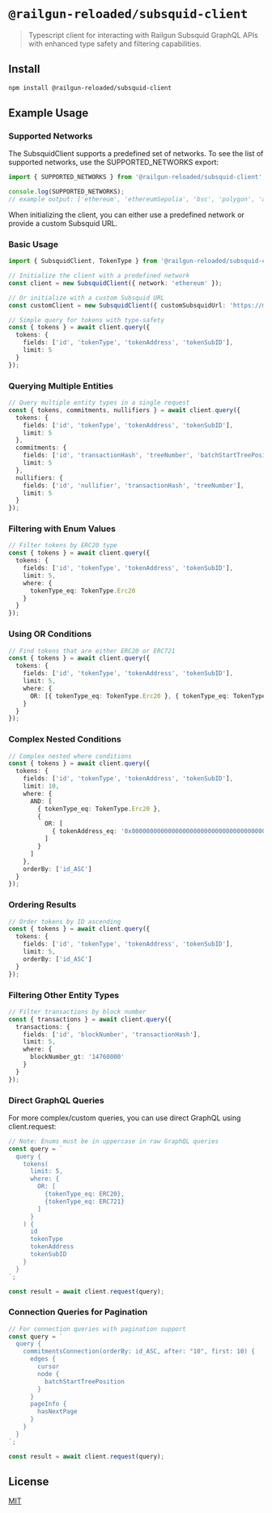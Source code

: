 # `@railgun-reloaded/subsquid-client`

> Typescript client for interacting with Railgun Subsquid GraphQL APIs with enhanced type safety and filtering capabilities.

## Install

```sh
npm install @railgun-reloaded/subsquid-client
```

## Example Usage

### Supported Networks

The SubsquidClient supports a predefined set of networks. To see the list of supported networks, use the SUPPORTED_NETWORKS export:

```ts
import { SUPPORTED_NETWORKS } from '@railgun-reloaded/subsquid-client';

console.log(SUPPORTED_NETWORKS);
// example output: ['ethereum', 'ethereumSepolia', 'bsc', 'polygon', 'arbitrum']
```

When initializing the client, you can either use a predefined network or provide a custom Subsquid URL.

### Basic Usage

```ts
import { SubsquidClient, TokenType } from '@railgun-reloaded/subsquid-client';

// Initialize the client with a predefined network
const client = new SubsquidClient({ network: 'ethereum' });

// Or initialize with a custom Subsquid URL
const customClient = new SubsquidClient({ customSubsquidUrl: 'https://my-subsquid-api.example.com/graphql' });

// Simple query for tokens with type-safety
const { tokens } = await client.query({
  tokens: {
    fields: ['id', 'tokenType', 'tokenAddress', 'tokenSubID'],
    limit: 5
  }
});
```

### Querying Multiple Entities

```ts
// Query multiple entity types in a single request
const { tokens, commitments, nullifiers } = await client.query({
  tokens: {
    fields: ['id', 'tokenType', 'tokenAddress', 'tokenSubID'],
    limit: 5
  },
  commitments: {
    fields: ['id', 'transactionHash', 'treeNumber', 'batchStartTreePosition'],
    limit: 5
  },
  nullifiers: {
    fields: ['id', 'nullifier', 'transactionHash', 'treeNumber'],
    limit: 5
  }
});
```

### Filtering with Enum Values

```ts
// Filter tokens by ERC20 type
const { tokens } = await client.query({
  tokens: {
    fields: ['id', 'tokenType', 'tokenAddress', 'tokenSubID'],
    limit: 5,
    where: {
      tokenType_eq: TokenType.Erc20
    }
  }
});
```

### Using OR Conditions

```ts
// Find tokens that are either ERC20 or ERC721
const { tokens } = await client.query({
  tokens: {
    fields: ['id', 'tokenType', 'tokenAddress', 'tokenSubID'],
    limit: 5,
    where: {
      OR: [{ tokenType_eq: TokenType.Erc20 }, { tokenType_eq: TokenType.Erc721 }]
    }
  }
});
```

### Complex Nested Conditions

```ts
// Complex nested where conditions
const { tokens } = await client.query({
  tokens: {
    fields: ['id', 'tokenType', 'tokenAddress', 'tokenSubID'],
    limit: 10,
    where: {
      AND: [
        { tokenType_eq: TokenType.Erc20 },
        {
          OR: [
            { tokenAddress_eq: '0x0000000000000000000000000000000000000000' }
          ]
        }
      ]
    },
    orderBy: ['id_ASC']
  }
});
```

### Ordering Results

```ts
// Order tokens by ID ascending
const { tokens } = await client.query({
  tokens: {
    fields: ['id', 'tokenType', 'tokenAddress', 'tokenSubID'],
    limit: 5,
    orderBy: ['id_ASC']
  }
});
```

### Filtering Other Entity Types

```ts
// Filter transactions by block number
const { transactions } = await client.query({
  transactions: {
    fields: ['id', 'blockNumber', 'transactionHash'],
    limit: 5,
    where: {
      blockNumber_gt: '14760000'
    }
  }
});
```

### Direct GraphQL Queries

For more complex/custom queries, you can use direct GraphQL using client.request:

```ts
// Note: Enums must be in uppercase in raw GraphQL queries
const query = `
  query {
    tokens(
      limit: 5, 
      where: { 
        OR: [
          {tokenType_eq: ERC20}, 
          {tokenType_eq: ERC721}
        ]
      }
    ) {
      id
      tokenType
      tokenAddress
      tokenSubID
    }
  }
`;

const result = await client.request(query);
```

### Connection Queries for Pagination

```ts
// For connection queries with pagination support
const query = `
  query {
    commitmentsConnection(orderBy: id_ASC, after: "10", first: 10) {
      edges {
        cursor
        node {
          batchStartTreePosition
        }
      }
      pageInfo {
        hasNextPage
      }
    }
  }
`;

const result = await client.request(query);
```

## License

[MIT](LICENSE)
